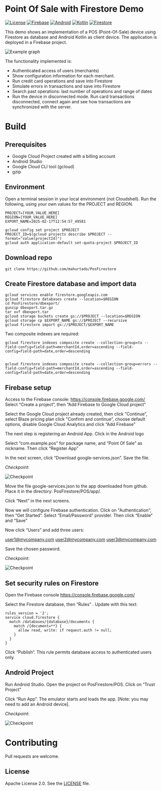 # Point Of Sale with Firestore Demo

[![License](https://img.shields.io/badge/License-Apache%202.0-blue.svg)](https://opensource.org/licenses/Apache-2.0)
[![Firebase](https://img.shields.io/badge/firebase-ffca28?style=for-the-badge&logo=firebase&logoColor=black)](https://firebase.google.com/)
[![Android](https://img.shields.io/badge/Android-3DDC84?style=for-the-badge&logo=Android&logoColor=white)](https://www.android.com/)
[![Kotlin](https://img.shields.io/badge/Kotlin-7F52FF?style=for-the-badge&logo=Kotlin&logoColor=white)](https://kotlinlang.org/)
[![Firestore](https://img.shields.io/badge/Firestore_Database-FFCA28?style=for-the-badge&logo=firebase&logoColor=black)](https://firebase.google.com/docs/firestore)

This demo shows an implementation of a POS (Point-Of-Sale) device using Firestore as database and Android Kotlin as client device. The application is deployed in a Firebase project.

![Example graph](img/architecture.jpg?raw=true)

The functionality implemented is:

* Authenticated access of users (merchants)
* Show configuration information for each merchant.
* Run credit card operations and save into Firestore
* Simulate errors in transactions and save into Firestore
* Search past operations: last number of operations and range of dates
* Run the device in disconnected mode. Run card transactions disconnected, connect again and see how transactions are synchronized with the server.

# Build

## Prerequisites

* Google Cloud Project created with a billing account 
* Android Studio
* Google Cloud CLI tool (gcloud)
* gzip


## Environment

Open a terminal session in your local environment (not Cloudshell). Run the following, using your own values for the PROJECT and REGION.

```
PROJECT=[YOUR_VALUE_HERE]
REGION=[YOUR_VALUE_HERE]
EXPORT_NAME=2025-02-17T12:54:57_49581

gcloud config set project $PROJECT
PROJECT_ID=$(gcloud projects describe $PROJECT --format="value(projectId)")
gcloud auth application-default set-quota-project $PROJECT_ID
```

## Download repo

```
git clone https://github.com/mahurtado/PosFirestore
```

## Create Firestore database and import data

```
gcloud services enable firestore.googleapis.com
gcloud firestore databases create --location=$REGION
cd PosFirestore/dbexport/
gunzip dbexport.tar.gz
tar xvf dbexport.tar
gcloud storage buckets create gs://$PROJECT --location=$REGION
gcloud storage cp $EXPORT_NAME gs://$PROJECT --recursive 
gcloud firestore import gs://$PROJECT/$EXPORT_NAME

```

Two composite indexes are required:

```
gcloud firestore indexes composite create --collection-group=tx --field-config=field-path=merchantId,order=ascending --field-config=field-path=date,order=descending


gcloud firestore indexes composite create --collection-group=errors --field-config=field-path=merchantId,order=ascending --field-config=field-path=date,order=descending
```

## Firebase setup

Access to the Firebase console: https://console.firebase.google.com/
Select “Create a project“, then “Add Firebase to Google Cloud project”

Select the Google Cloud project already created, then click “Continue”, select Blaze pricing plan click "Confirm and continue”, choose default options,  disable Google Cloud Analytics and click “Add Firebase”
 
The next step is registering an Android App. Click in the Android logo 

Select “com.example.pos” for package name, and “Point Of Sale” as nickname. Then click “Register App”

In the next screen, click “Download google-services.json”. Save the file.

*Checkpoint*: 

![Checkpoint](img/add_firebase.jpg?raw=true)

Move the file google-services.json to the app downloaded from github. Place it in the directory:
PosFirestore/POS/app/.

Click “Next” in the next screens.

Now we will configure Firebase authentication. Click on "Authentication", then “Get Started”.
Select “Email/Password” provider. Then click “Enable” and “Save”

Now click “Users” and add three users:

user1@mycompany.com
user2@mycompany.com
user3@mycompany.com 

Save the chosen password.

*Checkpoint*: 

![Checkpoint](img/authentication.jpg?raw=true)

## Set security rules on Firestore

Open the Firebase console 
https://console.firebase.google.com/

Select the Firestore database, then “Rules” . Update with this text:

```
rules_version = '2';
service cloud.firestore {
  match /databases/{database}/documents {
    match /{document=**} {
      allow read, write: if request.auth != null;
    }
  }
}
```
Click “Publish”. This rule permits database access to authenticated users only.

## Android Project

Run Android Studio. Open the project on PosFirestore/POS. Click on “Trust Project”

Click “Run App”. The emulator starts and loads the app. [Note: you may need to add an Android device].

*Checkpoint*: 

![Checkpoint](img/client.jpg?raw=true)

# Contributing
Pull requests are welcome. 

## License

Apache License 2.0. See the [LICENSE](LICENSE.txt) file.